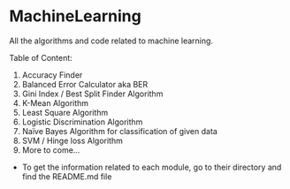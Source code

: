 # MachineLearning
All the algorithms and code related to machine learning.

Table of Content:
1.	Accuracy Finder
2.	Balanced Error Calculator aka BER
3.	Gini Index / Best Split Finder Algorithm
4.	K-Mean Algorithm
5.	Least Square Algorithm
6.	Logistic Discrimination Algorithm
7.	Naïve Bayes Algorithm for classification of given data
8.	SVM / Hinge loss Algorithm
9.	More to come…

* To get the information related to each module, go to their directory and find the README.md file
